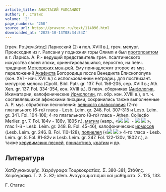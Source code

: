```yaml
---
article_title: АНАСТАСИЙ РАПСАНИОТ
author: Г. Статис
volume: '2'
page_numbers: '250'
source_url: https://pravenc.ru/text/114896.html
downloaded_at: '2025-10-13T08:34:54Z'
---
```


[греч. Ραψανιώτης] Ларисский (2-я пол. XVIII в.), греч. мелург. Происходил из г. Рапсани у подножия горы Олимп и был [протопсалтом](https://pravenc.ru/text/протопсалтом.html) в г. Лариса. А. Р.- ведущий представитель греч. псалтического искусства своей эпохи, ориентировавшийся, вероятно, на певч. традицию [Метеорских мон-рей](<https://pravenc.ru/text/Метеорских мон-рей.html>). Ему принадлежит второе из муз. переложений [Акафиста](https://pravenc.ru/text/Акафист.html) Богородице после Венедикта Епископопула (кон. XVI - нач. XVII в.) с использованием нетрадиц. для поствизант. мелургов мелоса (Cpolit. Bibl. Patr. gr. 137. Fol. 156-205, сер. XVIII в.; Ath. Xen. gr. 137. Fol. 334-354, кон. XVIII в.). В певч. сборниках ([Анфологии](https://pravenc.ru/text/Анфологии.html), Икиматарии, калофонические [Ирмологии](https://pravenc.ru/text/Ирмологии.html), гл. обр. кон. XVIII в.), в т. ч. составлявшихся афонскими писцами, сохранились также выполненные А. Р. муз. обработки песнопений: [великого славословия](<https://pravenc.ru/text/великого славословия.html>) (2-го плагального (6-го) гласа - Lesb. Leim. gr. 248. Fol. 307-315 и Lesb. Leim. gr. 341. Fol. 104-106; 4-го плагального (8-го) гласа - Athen. Collectio Merlier. gr. 7. Fol. 184v - 186v, 1805 г.), [матим](https://pravenc.ru/text/матим.html) (напр., «![](<https://pravenc.ru/char/26526/xc04xe3xe37xebxfa /image.png>) ![](<https://pravenc.ru/char/26526/ xe2xeexefxddxff1xf8xe5/image.png>)  - ![](<https://pravenc.ru/char/26526/xd1xe2xfdxf2xe81xf1xff, /image.png>) ![](<https://pravenc.ru/char/26526/ xf1xe2xfdxf2xe81xf1xff/image.png>) », глас 1-й - Lesb. Leim. gr. 248. Β. Fol. 45-46), калофонических [ирмосов](https://pravenc.ru/text/ирмосов.html) (Lesb. Leim. gr. 246. Β. Fol. 110-128), [полиелея](https://pravenc.ru/text/полиелей.html) («![](<https://pravenc.ru/char/26526/xd0xe0xe1xe82 /image.png>) ![](<https://pravenc.ru/char/26526/ xe3xe49xe0/image.png>) » 4-го гласа - Lesb. Leim. gr. 8. Fol. 81-82v и Lesb. Leim. gr. 247. Fol. 122-130v, 1802 г.), а также [херувимских песней](<https://pravenc.ru/text/херувимских песней.html>), [причастнов](https://pravenc.ru/text/ПРИЧАСТЕН.html), [кратим](https://pravenc.ru/text/Кратима.html) и др.

## Литература

Χατζηγιακουμῆς. Χειρόγραφα Τουρκοκρατίας. Σ. 380-381; Στάθης. Χειρόγραφα. Τ. 2. Σ. 82; idem. ̓Αναγραμματισμοὶ καὶ μαθήματα. Σ. 125, 133.

Г. Статис
